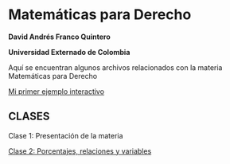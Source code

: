 # Matemáticas para Derecho

**David Andrés Franco Quintero**

**Universidad Externado de Colombia**

Aquí se encuentran algunos archivos relacionados con la materia Matemáticas para Derecho

[Mi primer ejemplo interactivo](Ejemplo1.html)

## CLASES
Clase 1: Presentación de la materia

[Clase 2: Porcentajes, relaciones y variables](Clase2.html)
